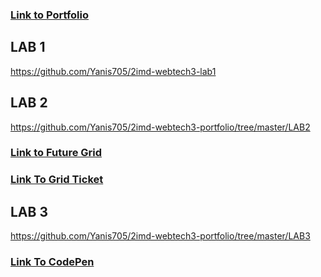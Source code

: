 ### [Link to Portfolio](https://github.com/Yanis705/2imd-webtech3-portfolio)

## LAB 1
https://github.com/Yanis705/2imd-webtech3-lab1

## LAB 2
https://github.com/Yanis705/2imd-webtech3-portfolio/tree/master/LAB2
### [Link to Future Grid](https://codepen.io/Yanis705/pen/ExjXdEK)
### [Link To Grid Ticket](https://codepen.io/Yanis705/pen/OJVgBzE)

## LAB 3
https://github.com/Yanis705/2imd-webtech3-portfolio/tree/master/LAB3
### [Link To CodePen](https://codepen.io/Yanis705/pen/oNXMbVx)
